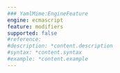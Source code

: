 ```yaml
---
### YamlMime:EngineFeature
engine: ecmascript
feature: modifiers
supported: false
#reference: 
#description: *content.description
#syntax: *content.syntax
#example: *content.example
---
```


